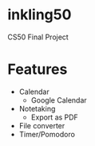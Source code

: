 # inkling50
CS50 Final Project

# Features
- Calendar
  - Google Calendar
- Notetaking
  - Export as PDF
- File converter
- Timer/Pomodoro
